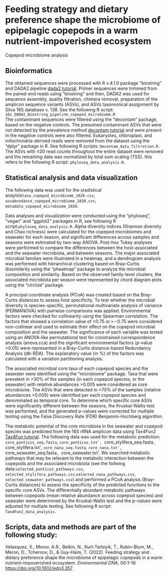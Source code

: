 # Feeding strategy and dietary preference shape the microbiome of epipelagic copepods in a warm nutrient-impoverished ecosystem
Copepod microbiome analysis

## Bioinformatics
The obtained sequences were processed with R v.4.1.0 package "biostring” and DADA2 pipeline [dada2 tutorial](https://benjjneb.github.io/dada2/tutorial_1_8.html). Primer sequences were trimmed from the paired-end reads using ”biostring” and then, DADA2 was used for sequence assembly, quality filtration, chimera removal, preparation of the amplicon sequence variants (ASVs), and ASVs taxonomical assignment by Silva 16S database v. 138. See the following R script: `16s_DADA2_Biostring_pipeline_copepod_microbiome.R`  
The contaminant sequences were filtered using the “decontam” package, based on the negative controls. The presumed contaminant ASVs that were not detected by the prevalence method [decontam tutorial](https://benjjneb.github.io/decontam/vignettes/decontam_intro.html) and were present in the negative controls were also filtered. Eukaryotes, chloroplast, and mitochondria-derived reads were removed from the dataset using the “dplyr” package in R. See following R scripts: `Decontam_data_filtration.R`. The ASVs with ≤20 read counts throughout the entire dataset were removed and the remaining data was normalized by total sum scaling (TSS). this refers to the following R script: `phyloseq_data_analysis.R`. 


## Statistical analysis and data visualization
The following data was used for the stadistical anaylsis`taxa_copepod_microbiome_2020.csv`, `asvabundance_copepod_microbiome_2020.csv`, `metadata_copepod_microbiome_2020`. 

Data analyses and visualization were conducted using the “phyloseq”, “vegan” and “ggplot2” packages in R, see following R script:`phyloseq_data_analysis.R`. 
Alpha diversity indices (Shannon diversity and Chao richness) were calculated for the copepod microbiomes and seawater for each season, and significant differences across samples and seasons were estimated by two-way ANOVA. Post-hoc Tukey analyses were performed to compare the differences between the host-associated and the seawater microbiota, and between seasons. The major associated microbial families were illustrated in a heatmap, and a dendrogram analysis was performed with hierarchical clustering based on Bray–Curtis dissimilarity using the “pheatmap” package to analyze the microbial composition and similarity. Based on the observed family-level clusters, the associated microbiota per season were represented by chord diagram plots using the “circlize” package.

A principal coordinate analysis (PCoA) was created based on the Bray-Curtis distances to assess host specificity. To test whether the microbial diversity is species-specific, permutational multivariate analysis of variance (PERMANOVA) with pairwise comparisons was applied. Environmental factors were checked for collinearity using the Spearman correlation. The factors that showed a correlation value of <0.75 or > −0.75 were considered non-collinear and used to estimate their effect on the copepod microbial composition and the seawater. The significance of each variable was tested using an ANOVA-like permutational test for constrained correspondence analysis (anova.cca) and the significant environmental factors (p-value <0.05) were represented in a Bray-Curtis distance-based Redundancy Analysis (db-RDA). The explanatory value (in %) of the factors was calculated with a variation partitioning analysis.

The associated microbial core taxa of each copepod species and the seawater were identified using the “microbiome” package. Taxa that were prevalent in >30% of the samples (in each copepod species, or the seawater) with relative abundances >0.005 were considered as core microbiome. The ASVs that were detected in >70% of the samples (relative abundances >0.005) were identified per each copepod species and denominated as temporal core. To determine which specific core ASVs were significantly different between the seasons, the Kruskal-Wallis test was performed, and the generated p-values were corrected for multiple testing using the False Discovery Rate (FDR) Benjamini-Hochberg algorithm.

The metabolic potential of the core microbiota in the seawater and copepod species was predicted from the 16S rRNA amplicon data using Tax4Fun2 [Tax4Fun tutorial](https://benjjneb.github.io/dada2/tutorial_1_8.html). The following data was used for the metabolic prediction: `core_ponticus_seq.fasta`, `core_ponticus.txt', `core_stylifera_seq.fasta`, `core_stylifera.txt', `core_nana_seq.fasta`, `core_nana.txt', `core_seawater_seq.fasta`, `core_seawater.txt'. We searched metabolic pathways that may be relevant to the metabolic interaction between the copepods and the associated microbiota (see the follwing data:`selected_ponticus_pathways.csv`, `selected_stylifera_pathways.csv`,`selected_nana_pathways.csv`, `selected_seawater_pathways.csv`) and performed a PCoA analysis (Bray-Curtis distances) to assess the specificity of the predicted functions to the specific core ASVs. The differentially abundant metabolic pathways between copepods (mean relative abundance across copepod species) and seawater were determined by the Kruskal-Wallis test and the p-values were adjusted for multiple testing. See following R script: `Tax4Fun2_data_analysis`. 

## Scripts, data and methods are part of the following study:
Velasquez, X., Morov, A.R., Belkin, N., Kurt-Terbiyik, T., Rubin-Blum, M., Meron, D., Tchernov, D., & Guy-Haim, T. (2022). Feeding strategy and dietary preference shape the microbiome of epipelagic copepods in a warm nutrient-impoverished ecosystem. *Environmental DNA*, 00:1–18. https://doi.org/10.1002/edn3.357



